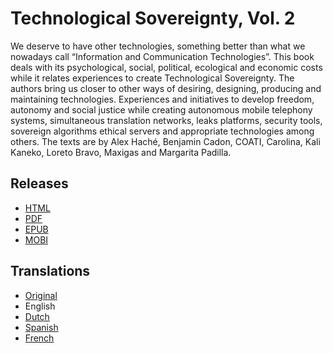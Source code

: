 # Technological Sovereignty, Vol. 2

We deserve to have other technologies, something better than what we nowadays call “Information and Communication Technologies”.  This book deals with its psychological, social, political, ecological and economic costs while it relates experiences to create Technological Sovereignty.  The authors bring us closer to other ways of desiring, designing, producing and maintaining technologies.  Experiences and initiatives to develop freedom, autonomy and social justice while creating autonomous mobile telephony systems, simultaneous translation networks, leaks platforms, security tools, sovereign algorithms ethical servers and appropriate technologies among others.  The texts are by Alex Haché, Benjamin Cadon, COATI, Carolina, Kali Kaneko, Loreto Bravo, Maxigas and Margarita Padilla.

## Releases

* [HTML](https://sobtec.gitbooks.io/sobtec2/content/en/)
* [PDF](https://sobtec.gitbooks.io/sobtec2/releases/web/sobtech2-EN-with-covers-web-150dpi-2018-01-10-v2.pdf)
* [EPUB](https://sobtec.gitbooks.io/sobtec2/releases/latest/sobtec2_en.epub)
* [MOBI](https://sobtec.gitbooks.io/sobtec2/releases/latest/sobtec2_en.mobi)

## Translations

* [Original](https://sobtec.gitbooks.io/sobtec2/content/or/)
* English
* [Dutch](https://sobtec.gitbooks.io/sobtec2/content/nl/)
* [Spanish](https://sobtec.gitbooks.io/sobtec2/content/es/)
* [French](https://sobtec.gitbooks.io/sobtec2/content/fr/)


